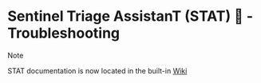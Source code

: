 # Sentinel Triage AssistanT (STAT) :hospital: - Troubleshooting

> [!NOTE]
> STAT documentation is now located in the built-in [Wiki](https://github.com/briandelmsft/SentinelAutomationModules/wiki/Troubleshooting-%E2%80%90-Common-Errors)
